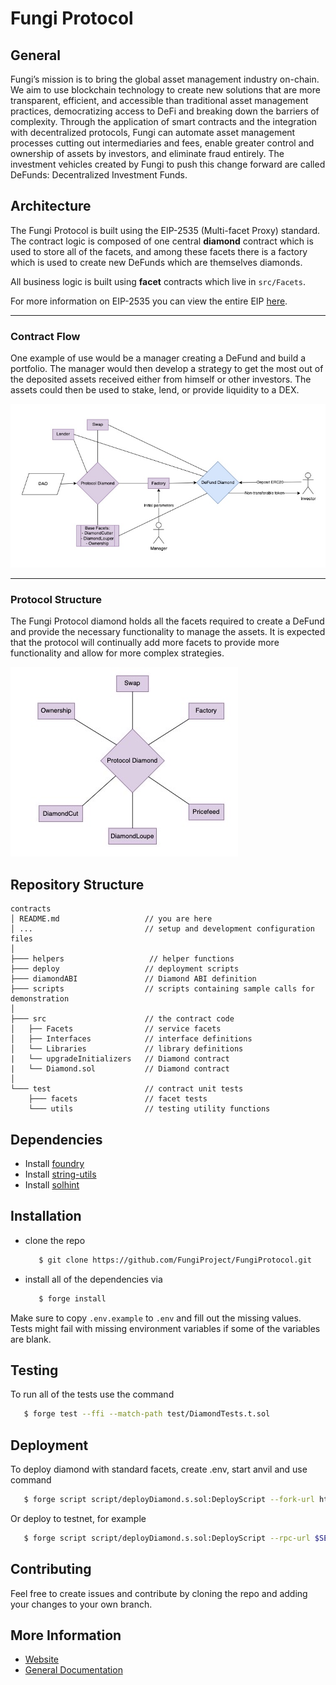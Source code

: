 # Fungi Protocol

## General
Fungi’s mission is to bring the global asset management industry on-chain. We aim to use blockchain technology to create new solutions that are more transparent, efficient, and accessible than traditional asset management practices, democratizing access to DeFi and breaking down the barriers of complexity. 
Through the application of smart contracts and the integration with decentralized protocols, Fungi can automate asset management processes cutting out intermediaries and fees, enable greater control and ownership of assets by investors, and eliminate fraud entirely.
The investment vehicles created by Fungi to push this change forward are called DeFunds: Decentralized Investment Funds.

## Architecture<a name="architecture"></a>

The Fungi Protocol is built using the EIP-2535 (Multi-facet Proxy) standard. The contract logic is composed of one central **diamond** contract which is used to store all of the facets, and among these facets there is a factory which is used to create new DeFunds which are themselves diamonds.

All business logic is built using **facet** contracts which live in `src/Facets`.

For more information on EIP-2535 you can view the entire EIP [here](https://eips.ethereum.org/EIPS/eip-2535).

---

### Contract Flow<a name="contract-flow"></a>

One example of use would be a manager creating a DeFund and build a portfolio. The manager would then develop a strategy to get the most out of the deposited assets received either from himself or other investors. The assets could then be used to stake, lend, or provide liquidity to a DEX.

![ProtocolFlowChart](media/ProtocolFlowChart.jpeg)

---

### Protocol Structure<a name="protocol-structure"></a>

The Fungi Protocol diamond holds all the facets required to create a DeFund and provide the necessary functionality to manage the assets. It is expected that the protocol will continually add more facets to provide more functionality and allow for more complex strategies.

![ProtocolDiamond](media/ProtocolDiamond.jpeg)

## Repository Structure<a name="repository-structure"></a>

```
contracts
│ README.md                   // you are here
│ ...                         // setup and development configuration files
│
├─── helpers                   // helper functions
├─── deploy                   // deployment scripts
├─── diamondABI               // Diamond ABI definition
├─── scripts                  // scripts containing sample calls for demonstration
│
├─── src                      // the contract code
│   ├── Facets                // service facets
│   ├── Interfaces            // interface definitions
│   └── Libraries             // library definitions
|   └── upgradeInitializers   // Diamond contract
|   └── Diamond.sol           // Diamond contract
│
└─── test                     // contract unit tests
    ├─── facets               // facet tests
    └─── utils                // testing utility functions
```

## Dependencies
   - Install [foundry](https://book.getfoundry.sh)
   - Install [string-utils](https://github.com/Arachnid/solidity-stringutils)
   - Install [solhint](https://github.com/protofire/solhint)

## Installation <a name="installation"></a>
  - clone the repo 
    ```bash
       $ git clone https://github.com/FungiProject/FungiProtocol.git
    ```
  - install all of the dependencies via 
    ```bash
       $ forge install
    ```

  Make sure to copy `.env.example` to `.env` and fill out the missing values. Tests might fail with missing environment variables if some of the variables are blank.
## Testing
  To run all of the tests use the command
  ```bash
     $ forge test --ffi --match-path test/DiamondTests.t.sol
  ```
## Deployment
To deploy diamond with standard facets, create .env, start anvil and use command
  ```bash
     $ forge script script/deployDiamond.s.sol:DeployScript --fork-url http://localhost:8545 --broadcast --ffi
  ```
Or deploy to testnet, for example
  ```bash
     $ forge script script/deployDiamond.s.sol:DeployScript --rpc-url $SEPOLIA_RPC_URL --broadcast --verify -vvvv --ffi

  ```
## Contributing
  Feel free to create issues and contribute by cloning the repo and adding your changes
  to your own branch. 

## More Information<a name="more-information"></a>

- [Website](https://www.fungiprotocol.xyz/)
- [General Documentation](https://docs.fungiprotocol.xyz/)

